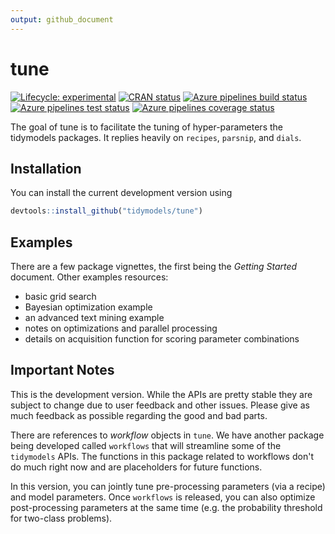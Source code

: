 ```yaml
---
output: github_document
---
```


<!-- README.md is generated from README.Rmd. Please edit that file -->


# tune

<!-- badges: start -->
[![Lifecycle: experimental](https://img.shields.io/badge/lifecycle-experimental-orange.svg)](https://www.tidyverse.org/lifecycle/#experimental)
[![CRAN status](https://www.r-pkg.org/badges/version/tune)](https://CRAN.R-project.org/package=tune)
[![Azure pipelines build status](https://img.shields.io/azure-devops/build/topepo/tune/2)](https://dev.azure.com/topepo/tune/_build/latest?definitionId=1&branchName=master)
[![Azure pipelines test status](https://img.shields.io/azure-devops/tests/topepo/tune/2?color=brightgreen&compact_message)](https://dev.azure.com/topepo/tune/_build/latest?definitionId=1&branchName=master)
[![Azure pipelines coverage status](https://img.shields.io/azure-devops/coverage/topepo/tune/2)](https://dev.azure.com/topepo/tune/_build/latest?definitionId=1&branchName=master)
<!-- badges: end -->

The goal of tune is to facilitate the tuning of hyper-parameters the tidymodels packages. It replies heavily on `recipes`, `parsnip`, and `dials`. 

## Installation

You can install the current development version using

```r
devtools::install_github("tidymodels/tune")
```

## Examples

There are a few package vignettes, the first being the _Getting Started_ document. Other examples resources:

 - basic grid search
 - Bayesian optimization example
 - an advanced text mining example
 - notes on optimizations and parallel processing
 - details on acquisition function for scoring parameter combinations
 
## Important Notes

This is the development version. While the APIs are pretty stable they are subject to change due to user feedback and other issues. Please give as much feedback as possible regarding the good and bad parts. 

There are references to _workflow_ objects in `tune`. We have another package being developed called `workflows` that will streamline some of the `tidymodels` APIs. The functions in this package related to workflows don't do much right now and are placeholders for future functions. 

In this version, you can jointly tune pre-processing parameters (via a recipe) and model parameters. Once `workflows` is released, you can also optimize post-processing parameters at the same time (e.g. the probability threshold for two-class problems). 

 
